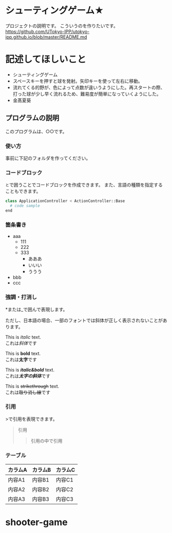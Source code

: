 # シューティングゲーム★
プロジェクトの説明です。
こういうのを作りたいです。
https://github.com/UTokyo-IPP/utokyo-ipp.github.io/blob/master/README.md

# 記述してほしいこと
- シューティングゲーム
- スペースキーを押すと球を発射。矢印キーを使って左右に移動。
- 流れてくる的野が、色によって点数が違いうようにした。再スタートの際、打った球が少し早く流れるため、難易度が簡単になっていくようにした。
- 金髙夏葵


## プログラムの説明
このプログラムは、○○です。

### 使い方
事前に下記のフォルダを作ってください。

### コードブロック
```と```で囲うことでコードブロックを作成できます。
また、言語の種類を指定することもできます。

```python
class ApplicationController < ActionController::Base
  # code sample
end
```

### 箇条書き
- aaa
  - 111
  - 222
  - 333
    - あああ
    - いいい
    - ううう
- bbb
- ccc

### 強調・打消し
*または_で囲んで表現します。

ただし、日本語の場合、一部のフォントでは斜体が正しく表示されないことがあります。

This is *italic* text.  
これは*斜体*です

This is **bold** text.  
これは**太字**です

This is ***italic&bold*** text.  
これは***太字の斜体***です

This is ~~strikethrough~~ text.  
これは~~取り消し線~~です

### 引用
&gt;で引用を表現できます。

> 引用
>> 引用の中で引用

### テーブル
カラムA | カラムB | カラムC
--- | --- | ---
内容A1 | 内容B1 | 内容C1
内容A2 | 内容B2 | 内容C2
内容A3 | 内容B3 | 内容C3
# shooter-game
